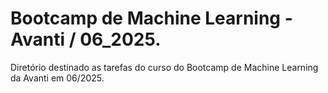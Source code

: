 # Bootcamp de Machine Learning - Avanti / 06_2025.
Diretório destinado as tarefas do curso do Bootcamp de Machine Learning da Avanti em 06/2025.
